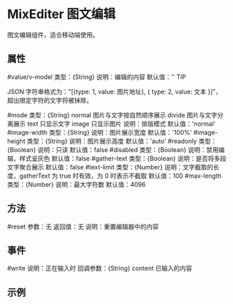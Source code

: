 # MixEditer 图文编辑

图文编辑组件，适合移动端使用。

## 属性

#value/v-model
类型：{String}
说明：编辑的内容
默认值：''
TIP

JSON 字符串格式为："[{type: 1, value: 图片地址}, { type: 2, value: 文本 }]"，超出限定字符的文字将被抹除。

#mode
类型：{String}
normal 图片与文字按自然顺序展示
divide 图片与文字分离展示
text 只显示文字
image 只显示图片
说明：排版模式
默认值：'normal'
#image-width
类型：{String}
说明：图片展示宽度
默认值：'100%'
#image-height
类型：{String}
说明：图片展示高度
默认值：'auto'
#readonly
类型：{Boolean}
说明：只读
默认值：false
#disabled
类型：{Boolean}
说明：禁用编辑，样式呈灰色
默认值：false
#gather-text
类型：{Boolean}
说明：是否将多段文字聚合展示
默认值：false
#text-limit
类型：{Number}
说明：文字截取的长度，gatherText 为 true 时有效，为 0 时表示不截取
默认值：100
#max-length
类型：{Number}
说明：最大字符数
默认值：4096

## 方法

#reset
参数：无
返回值：无
说明：重置编辑器中的内容

## 事件

#write
说明：正在输入时
回调参数：{String} content 已输入的内容

## 示例

<template>
  <mix-editer v-model="content" />
</template>

<script>
import { MixEditer } from '@fe/packages/components'

export default {
  name: 'MixEditerExample',
  components: {
    MixEditer
  },
  data() {
    return {
      content: ''
    }
  }
}
</script>
